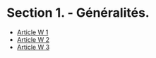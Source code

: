 # Section 1. - Généralités.

- [Article W 1](article-w-1.md)
- [Article W 2](article-w-2.md)
- [Article W 3](article-w-3.md)
